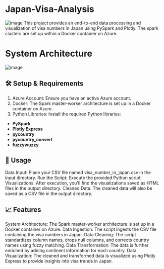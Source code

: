 # Japan-Visa-Analysis
![image](https://github.com/capofwesh20/Japan-Visa-Analysis/assets/35642413/456bed69-9048-4d2c-89d5-ef9696dfb6da)
This project provides an end-to-end data processing and visualization of visa numbers in Japan using PySpark and Plotly. The spark clusters are set up within a Docker container on Azure.
# System Architecture
![image](https://github.com/capofwesh20/Japan-Visa-Analysis/assets/35642413/1b7d64b8-a4d4-4ccb-b57d-6a9ba9bb4f97)

## 🛠 Setup & Requirements
1. Azure Account: Ensure you have an active Azure account.
2. Docker: The Spark master-worker architecture is set up in a Docker container on Azure.
3. Python Libraries: Install the required Python libraries:
- **PySpark**
- **Plotly Express**
- **pycountry**
- **pycountry_convert**
- **fuzzywuzzy**

## 🚀 Usage
Data Input: Place your CSV file named visa_number_in_japan.csv in the input directory.
Run the Script: Execute the provided Python script.
Visualizations: After execution, you'll find the visualizations saved as HTML files in the output directory.
Cleaned Data: The cleaned data will also be saved as a CSV file in the output directory.

## 📈 Features
System Architecture: The Spark master-worker architecture is set up in a Docker container on Azure.
Data Ingestion: The script ingests the CSV file containing the visa numbers in Japan.
Data Cleaning: The script standardizes column names, drops null columns, and corrects country names using fuzzy matching.
Data Transformation: The data is further enriched by adding continent information for each country.
Data Visualization: The cleaned and transformed data is visualized using Plotly Express to provide insights into visa trends in Japan.
